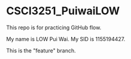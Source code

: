 # CSCI3251_PuiwaiLOW

This repo is for practicing GitHub flow.

My name is LOW Pui Wai.
My SID is 1155194427.

This is the "feature" branch.
